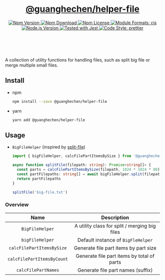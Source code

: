 <header>
  <h1 align="center">
    <a href="https://github.com/guanghechen/node-scaffolds/tree/@guanghechen/helper-file@5.0.1/packages/helper-file#readme">@guanghechen/helper-file</a>
  </h1>
  <div align="center">
    <a href="https://www.npmjs.com/package/@guanghechen/helper-file">
      <img
        alt="Npm Version"
        src="https://img.shields.io/npm/v/@guanghechen/helper-file.svg"
      />
    </a>
    <a href="https://www.npmjs.com/package/@guanghechen/helper-file">
      <img
        alt="Npm Download"
        src="https://img.shields.io/npm/dm/@guanghechen/helper-file.svg"
      />
    </a>
    <a href="https://www.npmjs.com/package/@guanghechen/helper-file">
      <img
        alt="Npm License"
        src="https://img.shields.io/npm/l/@guanghechen/helper-file.svg"
      />
    </a>
    <a href="#install">
      <img
        alt="Module Formats: cjs"
        src="https://img.shields.io/badge/module_formats-cjs-green.svg"
      />
    </a>
    <a href="https://github.com/nodejs/node">
      <img
        alt="Node.js Version"
        src="https://img.shields.io/node/v/@guanghechen/helper-file"
      />
    </a>
    <a href="https://github.com/facebook/jest">
      <img
        alt="Tested with Jest"
        src="https://img.shields.io/badge/tested_with-jest-9c465e.svg"
      />
    </a>
    <a href="https://github.com/prettier/prettier">
      <img
        alt="Code Style: prettier"
        src="https://img.shields.io/badge/code_style-prettier-ff69b4.svg?style=flat-square"
      />
    </a>
  </div>
</header>
<br/>

A collection of utility functions for handling files, such as split big file or
merge multiple small files.


## Install

* npm

  ```bash
  npm install --save @guanghechen/helper-file
  ```

* yarn

  ```bash
  yarn add @guanghechen/helper-file
  ```

## Usage

* `BigFileHelper` (inspired by [split-file][])

  ```typescript
  import { bigFileHelper, calcFilePartItemsBySize } from '@guanghechen/helper-file'

  async function splitFile(filepath: string): Promise<string[]> {
    const parts = calcFilePartItemsBySize(filepath, 1024 * 1024 * 80) // 80MB per chunk 
    const partFilepaths: string[] = await bigFileHelper.split(filepath, parts)
    return partFilepaths
  }

  splitFile('big-file.txt')
  ```

### Overview

Name                                | Description
:----------------------------------:|:----------------------------:
`BigFileHelper`                     | A utility class for split / merging big files
`bigFileHelper`                     | Default instance of `BigFleHelper`
`calcFilePartItemsBySize`           | Generate file part items by part size
`calcFilePartItemsByCount`          | Generate file part items by total of parts
`calcFilePartNames`                 | Generate file part names (suffix)


[homepage]: https://github.com/guanghechen/node-scaffolds/tree/@guanghechen/helper-file@5.0.1/packages/helper-file#readme
[split-file]: https://github.com/tomvlk/node-split-file
